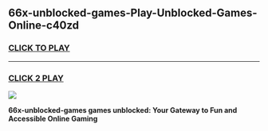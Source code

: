 
## 66x-unblocked-games-Play-Unblocked-Games-Online-c40zd
<h3>
<a href="https://premium76.site?title=66x-unblocked-games&ref=24A">CLICK TO PLAY</a></h3>
<hr>

<h3>
<a href="https://premium76.site?title=66x-unblocked-games&ref=24A">CLICK 2 PLAY</a>
  
</h3>

<a href="https://premium76.site?title=66x-unblocked-games&ref=24A"><img src="https://clearcache.store/games.png"></a>


**66x-unblocked-games games unblocked: Your Gateway to Fun and Accessible Online Gaming**
